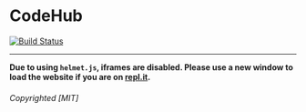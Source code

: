 # CodeHub
[![Build Status](https://travis-ci.com/MiguelCodes/CodeHub.svg?branch=master)](https://travis-ci.com/MiguelCodes/CodeHub)
***
**Due to using `helmet.js`, iframes are disabled. Please use a new window to load the website if you are on [repl.it](https://repl.it).**

###### *Copyrighted [MIT]*
